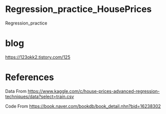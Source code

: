 # Regression_practice_HousePrices
Regression_practice

# blog

https://123okk2.tistory.com/125

# References

Data From https://www.kaggle.com/c/house-prices-advanced-regression-techniques/data?select=train.csv

Code From https://book.naver.com/bookdb/book_detail.nhn?bid=16238302
